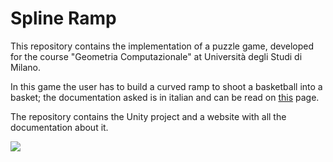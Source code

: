 # Spline Ramp

This repository contains the implementation of a puzzle game, developed for the course "Geometria Computazionale" at Università degli Studi di Milano.

In this game the user has to build a curved ramp to shoot a basketball into a basket; the documentation asked is in italian and can be read on [this](https://kegbird.github.io/spline_ramp/website/manual.html) page.

The repository contains the Unity project and a website with all the documentation about it.

![](website/images/game_example.gif)
